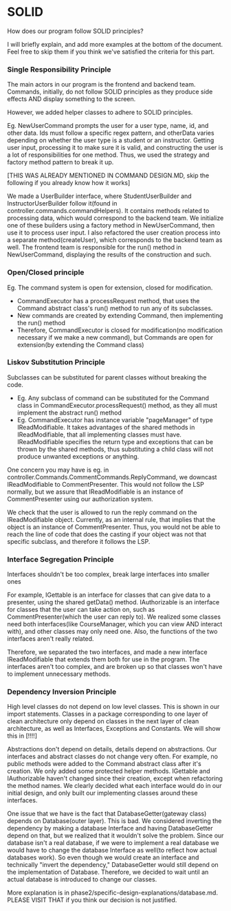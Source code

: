 # SOLID

How does our program follow SOLID principles?

I will briefly explain, and add more examples at the bottom of the document. Feel free to skip them if you think we've satisfied the criteria for this part.

### Single Responsibility Principle

The main actors in our program is the frontend and backend team. Commands, initially, do not follow SOLID principles as they produce side effects AND display something to the screen.

However, we added helper classes to adhere to SOLID principles.

Eg. NewUserCommand prompts the user for a user type, name, id, and other data. Ids must follow a specific regex pattern, and otherData varies depending on whether the user type is a student
or an instructor. Getting user input, processing it to make sure it is valid, and constructing the user is a lot of responsibilities for one method. Thus, we used the strategy and factory
method pattern to break it up.

[THIS WAS ALREADY MENTIONED IN COMMAND DESIGN.MD, skip the following if you already know how it works]

We made a UserBuilder interface, where StudentUserBuilder and InstructorUserBuilder follow it(found in controller.commands.commandHelpers). It contains methods related to processing data,
which would correspond to the backend team. We initialize one of these builders using a factory method in NewUserCommand, then use it to process user input. I also refactored
the user creation process into a separate method(createUser), which corresponds to the backend team as well. The frontend team is responsible for the run() method in NewUserCommand,
displaying the results of the construction and such.

### Open/Closed principle

Eg. The command system is open for extension, closed for modification.
- CommandExecutor has a processRequest method, that uses the Command abstract class's run() method to run any of its subclasses.
- New commands are created by extending Command, then implementing the run() method
- Therefore, CommandExecutor is closed for modification(no modification necessary if we make a new command), but Commands are open for extension(by extending the Command class)

### Liskov Substitution Principle

Subclasses can be substituted for parent classes without breaking the code.
- Eg. Any subclass of command can be substituted for the Command class in CommandExecutor.processRequest() method, as they all must implement the abstract run() method
- Eg. CommandExecutor has instance variable "pageManager" of type IReadModifiable. It takes advantages of the shared methods in IReadModifiable, that all implementing classes must have.
IReadModifiable specifies the return type and exceptions that can be thrown by the shared methods, thus substituting a child class will not produce unwanted exceptions or anything.

One concern you may have is eg. in controller.Commands.CommentCommands.ReplyCommand, we downcast IReadModifiable to CommentPresenter. This would not follow the LSP normally, but
we assure that IReadModifiable is an instance of CommentPresenter using our authorization system.

We check that the user is allowed to run the reply command on the IReadModifiable object. Currently, as an internal rule, that implies that the object is an instance of CommentPresenter.
Thus, you would not be able to reach the line of code that does the casting if your object was not that specific subclass, and therefore it follows the LSP.

### Interface Segregation Principle

Interfaces shouldn't be too complex, break large interfaces into smaller ones

For example, IGettable is an interface for classes that can give data to a presenter, using the shared getData() method. IAuthorizable is an interface for classes that the user
can take action on, such as CommentPresenter(which the user can reply to). We realized some classes need both interfaces(like CourseManager, which you can view AND interact with), and other
classes may only need one. Also, the functions of the two interfaces aren't really related.

Therefore, we separated the two interfaces, and made a new interface IReadModifiable that extends them both for use in the program. The interfaces aren't too complex, and are broken up so that
classes won't have to implement unnecessary methods.

### Dependency Inversion Principle

High level classes do not depend on low level classes. This is shown in our import statements. Classes in a package corresponding to one layer of clean architecture only depend on
classes in the next layer of clean architecture, as well as Interfaces, Exceptions and Constants. We will show this in [!!!!]

Abstractions don't depend on details, details depend on abstractions. Our interfaces and abstract classes do not change very often. For example, no public methods
were added to the Command abstract class after it's creation. We only added some protected helper methods. IGettable and IAuthorizable haven't changed since their creation, except
when refactoring the method names. We clearly decided what each interface would do in our initial design, and only built our implementing classes around these interfaces.

One issue that we have is the fact that DatabaseGetter(gateway class) depends on Database(outer layer). This is bad. We considered inverting the dependency by making a
database Interface and having DatabaseGetter depend on that, but we realized that it wouldn't solve the problem. Since our database isn't a real database, if we were to implement
a real database we would have to change the database Interface as well(to reflect how actual databases work). So even though we would create an interface and technically "invert the dependency,"
DatabaseGetter would still depend on the implementation of Database. Therefore, we decided to wait until an actual database is introduced to change our classes.

More explanation is in phase2/specific-design-explanations/database.md. PLEASE VISIT THAT if you think our decision is not justified.
